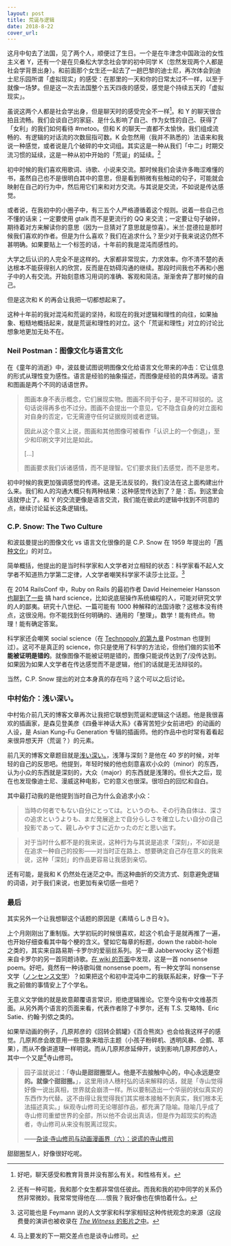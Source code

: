 ```yaml
---
layout: post
title: 荒诞与逻辑
date: 2018-8-22
cover_url: 
---
```


这月中旬去了法国，见了两个人，顺便过了生日。一个是在牛津念中国政治的女性主义者 Y，还有一个是在贝桑松大学念社会学的初中同学 K（忽然发现两个人都是社会学背景出身）。和前面那个女生还一起去了一趟巴黎的迪士尼，再次体会到迪士尼乐园所谓「虚拟现实」的感受：在那里的一天和你的日常太过不一样，以至于就像一场梦。但是这一次去法国整个五天四夜的感受，感觉是个持续五天的「虚拟现实」。

虽说这两个人都是社会学出身，但是聊天时的感受完全不一样[^1]。和 Y 的聊天很合拍且流畅。我们会谈自己的家庭、是什么影响了自己、作为女性的自己、获得了「女利」的我们如何看待 #metoo。但和 K 的聊天一直都不太愉快，我们组成流畅的、有逻辑的对话流的次数屈指可数。K 会忽然用（我并不熟悉的）法语来和我说一种感觉，或者说是几个破碎的中文词组。其实这是一种从我们「中二」时期交流习惯的延续，这是一种从初中开始的「荒诞」的延续。[^2]

初中时候的我们喜欢用歌词、诗歌、小说来交流。那时候我们会读许多晦涩难懂的书，虽然自己也不是很明白其中的意思，但是看到稍微有些触动的句子，可能就会映射在自己的行为中，然后用它们来和对方交流。与其说是交流，不如说是传达感觉。

或者说，在我初中的小圈子中，有三五个人严格遵循着这个规则。说着一些自己也不懂的话来；一定要使用 gtalk 而不是更流行的 QQ 来交流；一定要让句子破碎，期待着对方来解读你的意思（因为一旦猜对了意思就是惊喜）。米兰·昆德拉是那时候我们喜欢的作者。但是为什么喜欢？我们在追求什么？至少对于我来说这仍然不甚明确。如果要贴上一个标签的话，十年前的我是混沌而感性的。

大学之后认识的人完全不是这样的。大家都非常现实，力求效率。你不清不楚的表达根本不能获得别人的欣赏，反而是在妨碍沟通的继续。那段时间我也不再和小圈子中的人有交流。开始刻意练习用词的准确、客观和简洁。渐渐舍弃了那时候的自己。

但是这次和 K 的再会让我把一切都想起来了。

这种十年前的我对混沌和荒诞的坚持，和现在的我对逻辑和理性的向往，如果抽象、粗糙地概括起来，就是荒诞和理性的对立。这个「荒诞和理性」对立的讨论比想象地更加无处不在。

### Neil Postman：图像文化与语言文化

在《童年的消逝》中，波兹曼试图说明图像文化给语言文化带来的冲击：它让信息的形式从理性变为感性。语言是经验的抽象描述，而图像是经验的具体再现。语言和图画是两个不同的话语世界。

> 图画本身不表示概念，它们展现实物。图画不同于句子，是不可辩驳的。这句话说得再多也不过分。图画不会提出一个意见，它不隐含自身的对立面和对自身的否定，它无需遵守任何证据规则或者逻辑。
> 
> 因此从这个意义上说，图画和其他图像可被看作「认识上的一个倒退」，至少和印刷文字对比是如此。
> 
> [...]
> 
> 图画要求我们诉诸感情，而不是理智。它们要求我们去感觉，而不是思考。

初中时候的我更加强调感觉的传递。这是无法反驳的，我们没法在这上面构建出什么来。我们和人的沟通大概只有两种结果：这种感觉传达到了？是：否。到这里会话就停止了。和 Y 的交流更像是语言交流，我们能在彼此的逻辑中找到不同意的点，继续讨论延长这条逻辑线。

### C.P. Snow: The Two Culture
和波兹曼提出的图像文化 vs 语言文化很像的是 C.P. Snow 在 1959 年提出的「[两种文化](https://en.wikipedia.org/wiki/The_Two_Cultures)」的对立。

简单概括，他提出的是当时科学家和人文学者对立相轻的状态：科学家看不起人文学者不知道热力学第二定律，人文学者嘲笑科学家不读莎士比亚。[^3]

在 2014 RailsConf 中，Ruby on Rails 的最初作者 David Heinemeier Hansson [也聊到了一些](https://youtu.be/9LfmrkyP81M) 搞 hard science，比如说底层操作系统编程的人，可能对研究文学的人的鄙夷。研究十八世纪、一篇可能有 1000 种解释的法国诗歌？这根本没有终点，这很没用。你不能找到任何明确的、通用的「整理」。数学！能有终点。物理！能有确定答案。

科学家还会嘲笑 social science（在 [Technopoly 的第九章](https://underwaternya.github.io/2017/11/29/technopoly.html) Postman 也提到过）。这可不是真正的 science，你只是使用了科学的方法论，但他们做的实验**不能被证明是错的**。就像图像不能被证明是错的，图像只能说传达到了/没传达到。如果因为如果人文学者在传达感觉而不是逻辑，他们的话就是无法辩驳的。

当然，C.P. Snow 提出的对立本身真的存在吗？这个可以之后讨论。

### 中村佑介：浅い深い。

中村佑介前几天的博客文章再次让我把它联想到荒诞和逻辑这个话题。他是我很喜欢的插画家，是森见登美彦《四叠半神话大系》《春宵苦短少女前进吧》的动画的人设，是 Asian Kung-Fu Generation 专辑的插画师。他的作品中也时常有着看起来很异想天开（荒诞？）的元素。

前几天的博客文章题目就是[浅い深い。](https://lineblog.me/yusuke_nakamura/archives/1062438231.html)，浅薄与深刻？是他在 40 岁的时候，对年轻的自己的反思吧。他提到，年轻时候的他也刻意喜欢小众的（minor）的东西，认为小众的东西就是深刻的，大众（major）的东西就是浅薄的。但长大之后，现在也发现像迪士尼、漫威这种电影，它的意义也很深。很坦白的回忆和自白。

其中最打动我的是他提到当时自己为什么会追求小众：

> 当時の何者でもない自分にとっては。というのも、その行為自体は、深さの追求というよりも、まだ発展途上で自分らしさを確立したい自分の自己投影であって、親しみやすさに近かったのだと思い出す。

> 对于当时什么都不是的我来说，这种行为与其说是追求「深刻」，不如说是在追求一种自己的投影——对当时正在路上、想要确定自己存在意义的我来说，这种「深刻」的作品更容易让我感到亲切。

还有可能，是我和 K 仍然处在迷茫之中。而这种曲折的交流方式、刻意避免逻辑的词语，对于我们来说，也更加有亲切感一些吧？

### 最后

其实另外一个让我想聊这个话题的原因是《素晴らしき日々》。

上个月刚刚出了重制版。大学初玩的时候很喜欢，趁这个机会于是就再推了一遍，也开始仔细查看其中每个梗的含义。譬如它每章的标题，down the rabbit-hole 之类的，其实来自路易斯·卡罗尔的爱丽丝系列。另一章 Jabberwocky 这个标题来自卡罗尔的另一首同题诗歌。[在 wiki 的页面](https://en.wikipedia.org/wiki/Jabberwocky)中发现，这是一首 nonsense poem。好吧，竟然有一种诗歌叫做 nonsense poem，有一种文学叫 nonsense 文学（[ノンセンス文学](https://ja.wikipedia.org/wiki/%E3%83%8A%E3%83%B3%E3%82%BB%E3%83%B3%E3%82%B9%E6%96%87%E5%AD%A6)）？如果把这个和初中混沌中二的我联系起来，好像一下子我之前做的事情安上了个学名。

无意义文学做的就是故意颠覆语言常识，拒绝逻辑推论。它至今没有中文维基页面。从另外两个语言的页面来看，代表作者除了卡罗尔，还有 T.S. 艾略特、Eric Satie、约翰·列侬之类的。

如果举动画的例子，几原邦彦的《回转企鹅罐》《百合熊岚》也会给我这样子的感觉。几原邦彦会故意用一些意象来暗示主题（小孩子粉碎机、透明风暴、企鹅、苹果），而从不像讲道理一样明说。而从几原邦彦延伸开，谈到影响几原邦彦的人，其中一个又是[^4]寺山修司。

> 园子温就说过：「**寺山是甜甜圈型人。他是不去接触中心的，中心永远是空的。就像个甜甜圈。**」，这里用诗人穗村弘的话来解释的话，就是「寺山觉得好像一说出真相，世界就会崩溃一样。所以要制造出一个华丽的状似真实的东西作为代替。这不由得让我觉得我们其实根本接触不到真实，我们根本无法描述真实。」纵观寺山修司无论哪部作品，都充满了隐喻。隐喻几乎成了寺山修司重塑世界的全部，所以他不会说出真话，但是作为超现实的构造者，寺山修司从来没有脱离过现实。
> 
> ——[杂谈·寺山修司与动画漫画界（六）：说谎的寺山修司](www.anitama.cn/article/7efde67086907ee2)

甜甜圈型人，好像很好吃呢。


[^1]: 好吧，聊天感受和教育背景并没有那么有关。和性格有关。 
[^2]: 还有一种可能，我和那个女生都非常信任彼此。而我和我的初中同学的关系仍然非常微妙。我常常觉得他在……恨我？我好像也在惧怕着什么。
[^3]: 这可能也是 Feymann 说的人文学家和科学家相轻这种传统观念的来源（这段费曼的演讲也被收录在 [*The Witness* 的影片之中](https://www.bilibili.com/video/av9960165)。
[^4]: 马上要发的下一期交差点也是谈寺山修司。





